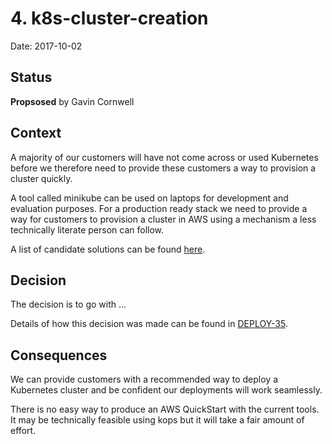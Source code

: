 # 4. k8s-cluster-creation

Date: 2017-10-02

## Status

**Propsosed** by Gavin Cornwell

## Context

A majority of our customers will have not come across or used Kubernetes before we therefore need to provide these customers a way to provision a cluster quickly.

A tool called minikube can be used on laptops for development and evaluation purposes. For a production ready stack we need to provide a way for customers to provision a cluster in AWS using a mechanism a less technically literate person can follow.

A list of candidate solutions can be found [here](https://github.com/kubernetes/community/blob/master/sig-aws/kubernetes-on-aws.md).

## Decision

The decision is to go with ...

Details of how this decision was made can be found in [DEPLOY-35](https://issues.alfresco.com/jira/browse/DEPLOY-35).

## Consequences

We can provide customers with a recommended way to deploy a Kubernetes cluster and be confident our deployments will work seamlessly.

There is no easy way to produce an AWS QuickStart with the current tools. It may be technically feasible using kops but it will take a fair amount of effort.